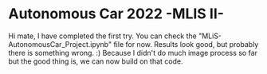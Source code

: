 # Autonomous Car 2022 -MLIS II-

Hi mate, I have completed the first try. You can check the "MLiS-AutonomousCar_Project.ipynb" file for now. Results look good, but probably there is something wrong. :) Because I didn't do much image process so far but the good thing is, we can now build on that code.
